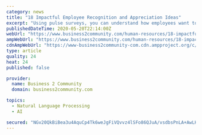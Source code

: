```yaml
---
category: news
title: "18 Impactful Employee Recognition and Appreciation Ideas"
excerpt: "Using pulse surveys, you can understand how employees want to be recognized and rewarded. Employees will appreciate having a voice in your recognition program and will be even more excited about participating. Keep your program flexible so you can customize your offerings according to your employees’ wants. If you have an employee recognition ..."
publishedDateTime: 2020-05-20T22:14:00Z
webUrl: "https://www.business2community.com/human-resources/18-impactful-employee-recognition-and-appreciation-ideas-02312359"
ampWebUrl: "https://www.business2community.com/human-resources/18-impactful-employee-recognition-and-appreciation-ideas-02312359/amp"
cdnAmpWebUrl: "https://www-business2community-com.cdn.ampproject.org/c/s/www.business2community.com/human-resources/18-impactful-employee-recognition-and-appreciation-ideas-02312359/amp"
type: article
quality: 24
heat: 24
published: false

provider:
  name: Business 2 Community
  domain: business2community.com

topics:
  - Natural Language Processing
  - AI

secured: "NGv20QkBiBea3u4AquCp4Tk6weJgFiVQvvz4lSFo86QJuA/vsdbsPnLA+AwLKtEHNr8U+4YC2kuiP75NUbCMy8LuNgXCEikJYO5iO0qDLIuatTUfdt3i6sUrK6ioW1INDCIWTGFEquTusJFmJnAGrMlUYuX+6YkBK/isUY1+1eMKiNwSXag9uaqvRjbYrwKzxXqATALWc3C2VIIKE3Mvh4paiOb7KfPYZAGb2L3S7ZP+2ViBz5YDDctKzxsXwbRcyCGOQYN8y+Fc4dtvIjRTU8yzztJYDL8bVtpRO4zfwErS4oX7mj4LtV1CGa2hPHSfKuIO6NZXqUOxapR5jwyWJTngqNAEGpTl0NkJEQDoc21cs/kBHtJY2hPlbbTL06YH+5bu4pSHGCpSOGRm01/UChwxD2G4CJhAYX+j2sJXaj+mYPEbsfL6JnlSUOe+gV/9ZZU8EGqVwUMtWvyCTqDcK83MembBX//FRpB2cjy1Kjc=;DENiSXhanziu2e3I9RadJw=="
---
```


